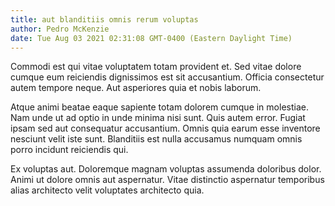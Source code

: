 ```yaml
---
title: aut blanditiis omnis rerum voluptas
author: Pedro McKenzie
date: Tue Aug 03 2021 02:31:08 GMT-0400 (Eastern Daylight Time)
---
```

Commodi est qui vitae voluptatem totam provident et. Sed vitae dolore cumque eum reiciendis dignissimos est sit accusantium. Officia consectetur autem tempore neque. Aut asperiores quia et nobis laborum.

 Atque animi beatae eaque sapiente totam dolorem cumque in molestiae. Nam unde ut ad optio in unde minima nisi sunt. Quis autem error. Fugiat ipsam sed aut consequatur accusantium. Omnis quia earum esse inventore nesciunt velit iste sunt. Blanditiis est nulla accusamus numquam omnis porro incidunt reiciendis qui.

 Ex voluptas aut. Doloremque magnam voluptas assumenda doloribus dolor. Animi ut dolore omnis aut aspernatur. Vitae distinctio aspernatur temporibus alias architecto velit voluptates architecto quia.